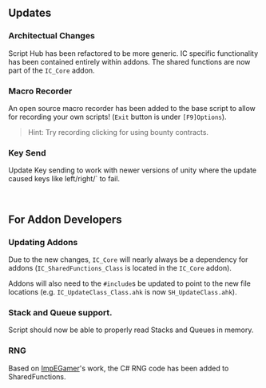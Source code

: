 ## **Updates**

### **Architectual Changes**  
Script Hub has been refactored to be more generic. IC specific functionality has been contained entirely within addons. The shared functions are now part of the ``IC_Core`` addon. 

### **Macro Recorder**
An open source macro recorder has been added to the base script to allow for recording your own scripts! (``Exit`` button is under ``[F9]Options``).

>Hint: Try recording clicking for using bounty contracts.

### **Key Send**
Update Key sending to work with newer versions of unity where the update caused keys like left/right/` to fail.
  
&nbsp;  
## **For Addon Developers**

### **Updating Addons**  
Due to the new changes, ``IC_Core`` will nearly always be a dependency for addons (``IC_SharedFunctions_Class`` is located in the ``IC_Core`` addon).

Addons will also need to the ``#include``s be updated to point to the new file locations (e.g. ``IC_UpdateClass_Class.ahk`` is now ``SH_UpdateClass.ahk``).

### **Stack and Queue support.**  
Script should now be able to properly read Stacks and Queues in memory.

### **RNG**  
Based on [ImpEGamer](https://github.com/imp444/)'s work, the C# RNG code has been added to SharedFunctions.
